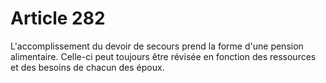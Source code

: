 # Article 282

L'accomplissement du devoir de secours prend la forme d'une pension alimentaire. Celle-ci peut toujours être révisée en fonction des ressources et des besoins de chacun des époux.
